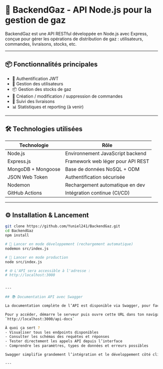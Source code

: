 # 🔧 BackendGaz - API Node.js pour la gestion de gaz

BackendGaz est une API RESTful développée en Node.js avec Express, conçue pour gérer les opérations de distribution de gaz : utilisateurs, commandes, livraisons, stocks, etc.

---

## 📦 Fonctionnalités principales

- 🔐 Authentification JWT
- 👤 Gestion des utilisateurs
- 📦 Gestion des stocks de gaz
- 🧾 Création / modification / suppression de commandes
- 🚚 Suivi des livraisons
- 📊 Statistiques et reporting (à venir)

---

## 🛠️ Technologies utilisées

| Technologie       | Rôle                                 |
|-------------------|--------------------------------------|
| Node.js           | Environnement JavaScript backend     |
| Express.js        | Framework web léger pour API REST    |
| MongoDB + Mongoose| Base de données NoSQL + ODM          |
| JSON Web Token    | Authentification sécurisée           |
| Nodemon           | Rechargement automatique en dev      |
| GitHub Actions    | Intégration continue (CI/CD)         |

---

## ⚙️ Installation & Lancement

```bash
git clone https://github.com/Yuniel241/BackendGaz.git
cd BackendGaz
npm install

# 🔄 Lancer en mode développement (rechargement automatique)
nodemon src/index.js

# 🚀 Lancer en mode production
node src/index.js

# 🌐 L'API sera accessible à l'adresse :
# http://localhost:3000


---

## 📚 Documentation API avec Swagger

La documentation complète de l’API est disponible via Swagger, pour faciliter la découverte et le test des endpoints.

Pour y accéder, démarre le serveur puis ouvre cette URL dans ton navigateur :  
`http://localhost:3000/api-docs`

À quoi ça sert ?  
- Visualiser tous les endpoints disponibles  
- Consulter les schémas des requêtes et réponses  
- Tester directement les appels API depuis l’interface  
- Comprendre les paramètres, types de données et erreurs possibles  

Swagger simplifie grandement l’intégration et le développement côté client ou mobile en fournissant une référence interactive toujours à jour.

---
